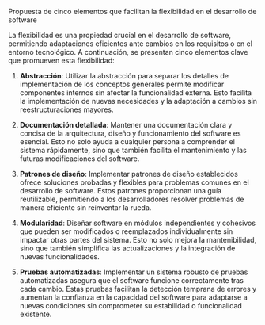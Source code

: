 Propuesta de cinco elementos que facilitan la flexibilidad en el desarrollo de software

La flexibilidad es una propiedad crucial en el desarrollo de software, permitiendo adaptaciones eficientes ante cambios en los requisitos o en el entorno tecnológico. A continuación, se presentan cinco elementos clave que promueven esta flexibilidad:

1. **Abstracción**: Utilizar la abstracción para separar los detalles de implementación de los conceptos generales permite modificar componentes internos sin afectar la funcionalidad externa. Esto facilita la implementación de nuevas necesidades y la adaptación a cambios sin reestructuraciones mayores.

2. **Documentación detallada**: Mantener una documentación clara y concisa de la arquitectura, diseño y funcionamiento del software es esencial. Esto no solo ayuda a cualquier persona a comprender el sistema rápidamente, sino que también facilita el mantenimiento y las futuras modificaciones del software.

3. **Patrones de diseño**: Implementar patrones de diseño establecidos ofrece soluciones probadas y flexibles para problemas comunes en el desarrollo de software. Estos patrones proporcionan una guía reutilizable, permitiendo a los desarrolladores resolver problemas de manera eficiente sin reinventar la rueda.

4. **Modularidad**: Diseñar software en módulos independientes y cohesivos que pueden ser modificados o reemplazados individualmente sin impactar otras partes del sistema. Esto no solo mejora la mantenibilidad, sino que también simplifica las actualizaciones y la integración de nuevas funcionalidades.

5. **Pruebas automatizadas**: Implementar un sistema robusto de pruebas automatizadas asegura que el software funcione correctamente tras cada cambio. Estas pruebas facilitan la detección temprana de errores y aumentan la confianza en la capacidad del software para adaptarse a nuevas condiciones sin comprometer su estabilidad o funcionalidad existente.